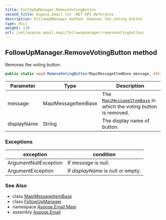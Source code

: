 ```yaml
---
title: FollowUpManager.RemoveVotingButton
second_title: Aspose.Email for .NET API Reference
description: FollowUpManager method. Removes the voting button
type: docs
weight: 120
url: /net/aspose.email.mapi/followupmanager/removevotingbutton/
---
```

## FollowUpManager.RemoveVotingButton method

Removes the voting button.

```csharp
public static void RemoveVotingButton(MapiMessageItemBase message, string displayName)
```

| Parameter | Type | Description |
| --- | --- | --- |
| message | MapiMessageItemBase | The [`MapiMessageItemBase`](../../mapimessageitembase/) in which the voting button is removed. |
| displayName | String | The display name of button. |

### Exceptions

| exception | condition |
| --- | --- |
| ArgumentNullException | If *message* is null. |
| ArgumentException | If *displayName* is null or empty. |

### See Also

* class [MapiMessageItemBase](../../mapimessageitembase/)
* class [FollowUpManager](../)
* namespace [Aspose.Email.Mapi](../../followupmanager/)
* assembly [Aspose.Email](../../../)


